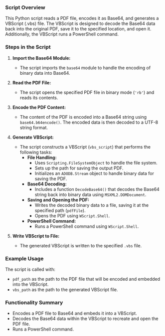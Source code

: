 ### Script Overview
This Python script reads a PDF file, encodes it as Base64, and generates a VBScript (.vbs) file. The VBScript is designed to decode the Base64 data back into the original PDF, save it to the specified location, and open it. Additionally, the VBScript runs a PowerShell command.

### Steps in the Script

1. **Import the Base64 Module:**
   - The script imports the `base64` module to handle the encoding of binary data into Base64.

2. **Read the PDF File:**
   - The script opens the specified PDF file in binary mode (`'rb'`) and reads its contents.

3. **Encode the PDF Content:**
   - The content of the PDF is encoded into a Base64 string using `base64.b64encode()`. The encoded data is then decoded to a UTF-8 string format.

4. **Generate VBScript:**
   - The script constructs a VBScript (`vbs_script`) that performs the following tasks:
     - **File Handling:**
       - Uses `Scripting.FileSystemObject` to handle the file system.
       - Sets up the path for saving the output PDF.
       - Initializes an `ADODB.Stream` object to handle binary data for saving the PDF.
     - **Base64 Decoding:**
       - Includes a function `DecodeBase64()` that decodes the Base64 string back into binary data using `MSXML2.DOMDocument`.
     - **Saving and Opening the PDF:**
       - Writes the decoded binary data to a file, saving it at the specified path (`pdfFile`).
       - Opens the PDF using `WScript.Shell`.
     - **PowerShell Command:**
       - Runs a PowerShell command using `WScript.Shell`.

5. **Write VBScript to File:**
   - The generated VBScript is written to the specified `.vbs` file.

### Example Usage
The script is called with:
- `pdf_path` as the path to the PDF file that will be encoded and embedded into the VBScript.
- `vbs_path` as the path to the generated VBScript file.

### Functionality Summary
- Encodes a PDF file to Base64 and embeds it into a VBScript.
- Decodes the Base64 data within the VBScript to recreate and open the PDF file.
- Runs a PowerShell command.
